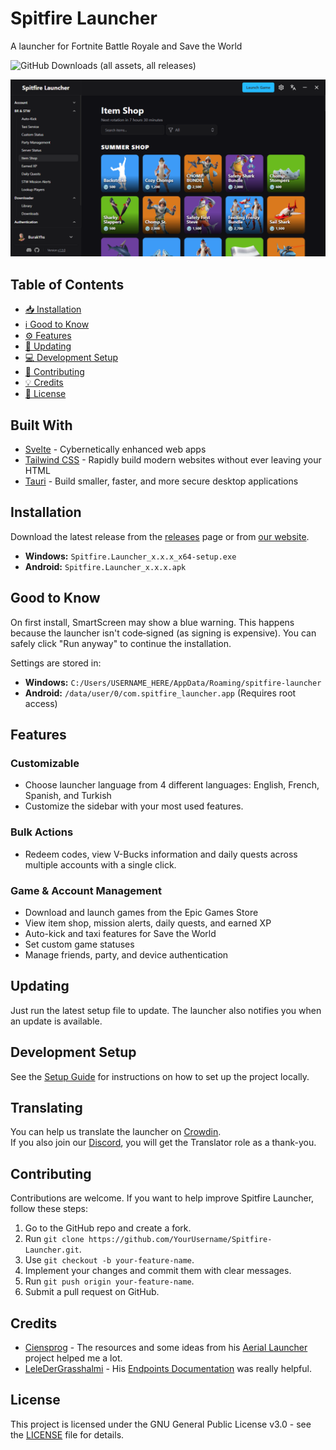 # Spitfire Launcher

A launcher for Fortnite Battle Royale and Save the World

![GitHub Downloads (all assets, all releases)](https://img.shields.io/github/downloads/BurakYs/Spitfire-Launcher/total?label=Total+Downloads)

![Launcher Preview](assets/launcher-preview.png)

## Table of Contents

- [📥 Installation](#installation)
- [ℹ️ Good to Know](#good-to-know)
- [⚙️ Features](#features)
- [🔄 Updating](#updating)
- [💻 Development Setup](#development-setup)
- [🤝 Contributing](#contributing)
- [💡 Credits](#credits)
- [📜 License](#license)

## Built With

- [Svelte](https://svelte.dev) - Cybernetically enhanced web apps
- [Tailwind CSS](https://tailwindcss.com) - Rapidly build modern websites without ever leaving your HTML
- [Tauri](https://tauri.app) - Build smaller, faster, and more secure desktop applications

## Installation

Download the latest release from the [releases](https://github.com/BurakYs/Spitfire-Launcher/releases/latest) page or from [our website](https://rookie-spitfire.xyz/launcher).

- **Windows:** `Spitfire.Launcher_x.x.x_x64-setup.exe`
- **Android:** `Spitfire.Launcher_x.x.x.apk`

## Good to Know

On first install, SmartScreen may show a blue warning. This happens because the launcher isn't code‑signed (as signing is expensive). You can safely click "Run anyway" to continue the installation.

Settings are stored in:

- **Windows:** `C:/Users/USERNAME_HERE/AppData/Roaming/spitfire-launcher`
- **Android:** `/data/user/0/com.spitfire_launcher.app` (Requires root access)

## Features

### Customizable

- Choose launcher language from 4 different languages: English, French, Spanish, and Turkish
- Customize the sidebar with your most used features.

### Bulk Actions

- Redeem codes, view V-Bucks information and daily quests across multiple accounts with a single click.

### Game & Account Management

- Download and launch games from the Epic Games Store
- View item shop, mission alerts, daily quests, and earned XP
- Auto-kick and taxi features for Save the World
- Set custom game statuses
- Manage friends, party, and device authentication

## Updating

Just run the latest setup file to update. The launcher also notifies you when an update is available.

## Development Setup

See the [Setup Guide](https://github.com/BurakYs/Spitfire-Launcher/wiki/Setting-Up-Locally) for instructions on how to set up the project locally.

## Translating

You can help us translate the launcher on [Crowdin](https://crowdin.com/project/rookie-spitfire).  
If you also join our [Discord](https://discord.gg/rookie-spitfire), you will get the Translator role as a thank-you.

## Contributing

Contributions are welcome. If you want to help improve Spitfire Launcher, follow these steps:

1. Go to the GitHub repo and create a fork.
2. Run `git clone https://github.com/YourUsername/Spitfire-Launcher.git`.
3. Use `git checkout -b your-feature-name`.
4. Implement your changes and commit them with clear messages.
5. Run `git push origin your-feature-name`.
6. Submit a pull request on GitHub.

## Credits

- [Ciensprog](https://github.com/Ciensprog) - The resources and some ideas from his [Aerial Launcher](https://github.com/Ciensprog/Aerial-Launcher) project helped me a lot.
- [LeleDerGrasshalmi](https://github.com/LeleDerGrasshalmi) - His [Endpoints Documentation](https://github.com/LeleDerGrasshalmi/FortniteEndpointsDocumentation) was really helpful.

## License

This project is licensed under the GNU General Public License v3.0 - see the [LICENSE](LICENSE) file for details.
